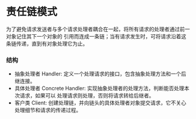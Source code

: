# 责任链模式

为了避免请求发送者与多个请求处理者耦合在一起，将所有请求的处理者通过前一对象记住其下一个对象的 引用而连成一条链；当有请求发生时，可将请求沿着这条链传递，直到有对象处理它为止。

### 结构

- 抽象处理者 Handler: 定义一个处理请求的接口，包含抽象处理方法和一个后继连接。
- 具体处理者 Concrete Handler: 实现抽象处理者的处理方法，判断能否处理本次请求，如果可以 处理请求则处理，否则将请求转给后继者。
- 客户类 Client: 创建处理链，并向链头的具体处理者对象提交请求，它不关心处理细节和请求的传递过程。